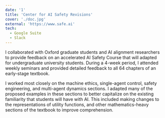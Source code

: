 ```yaml
---
date: '1'
title: 'Center for AI Safety Revisions'
cover: './doc.jpg'
external: 'https://www.safe.ai'
tech:
  - Google Suite
  - Slack
---
```


I collaborated with Oxford graduate students and AI alignment researchers to provide feedback on an accelerated AI Safety Course that will adapted for undergraduate university students. During a 4-week period, I attended weekly seminars and provided detailed feedback to all 64 chapters of an early-stage textbook.

I worked most closely on the machine ethics, single-agent control, safety engineering, and multi-agent dynamics sections. I adapted many of the proposed examples in these sections to better capitalize on the existing familiarity that students will have with AI. This included making changes to the representations of utility functions, and other mathematics-heavy sections of the textbook to improve comprehension.

